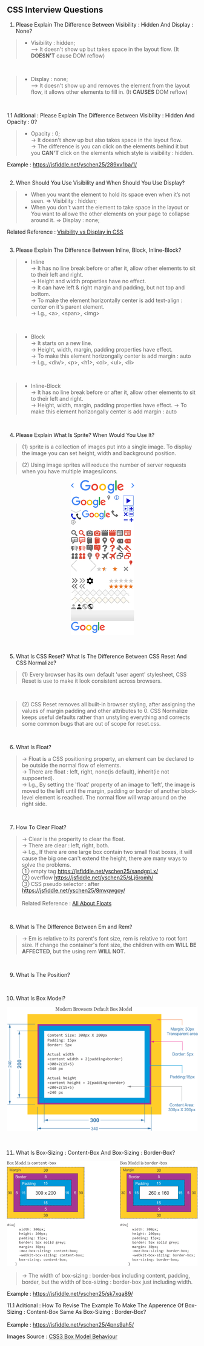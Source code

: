 ## CSS Interview Questions


1. Please Explain The Difference Between Visibility : Hidden And Display : None?

> - Visibility : hidden;<br/>
> –> It doesn't show up but takes space in the layout flow. (It **DOESN'T** cause DOM reflow)
<br/>

> - Display : none;<br/>
> –> It doesn't show up and removes the element from the layout flow, it allows other elements to fill in. (It **CAUSES** DOM reflow)
<br/>  

1.1 Aditional : Please Explain The Difference Between Visibility : Hidden And Opacity : 0?

> - Opacity : 0;<br/>
> -> It doesn't show up but also takes space in the layout flow.<br/>
> -> The difference is you can click on the elements behind it but you **CAN'T** click on the elements which style is visibility : hidden.

Example : https://jsfiddle.net/yschen25/289xv1ba/1/
<br/>
<br/>

2. When Should You Use Visibility and When Should You Use Display?

> - When you want the element to hold its space even when it’s not seen. => Visibility : hidden;<br/>
> - When you don't want the element to take space in the layout or You want to allowe the other elements on your page to collapse around it. => Display : none;
      
Related Reference : [Visibility vs Display in CSS](http://vanseodesign.com/css/visibility-vs-display/)
<br/>
<br/>

3. Please Explain The Difference Between Inline, Block, Inline-Block?

> - Inline<br/>
> -> It has no line break before or after it, allow other elements to sit to their left and right.<br/>
> -> Height and width properties have no effect.<br/>
> -> It can have left & right margin and padding, but not top and bottom.<br/>
> -> To make the element horizontally center is add text-align : center on it's parent element.<br/>
> -> I.g., \<a>, \<span>, \<img>  
<br/>

> - Block<br/>
> -> It starts on a new line.<br/>
> -> Height, width, margin, padding properties have effect.<br/>
> -> To make this element horizongally center is add margin : auto<br/>
> -> I.g., \<div/>, \<p>, \<h1>, \<ol>, \<ul>, \<li>
<br/>

> - Inline-Block<br/>
> -> It has no line break before or after it, allow other elements to sit to their left and right.<br/>
> -> Height, width, margin, padding properties have effect.
> -> To make this element horizongally center is add margin : auto<br/>
<br/>

4. Please Explain What Is Sprite? When Would You Use It?

> (1) sprite is a collection of images put into a single image. To display the image you can set height, width and background position.<br/>

> (2) Using image sprites will reduce the number of server requests when you have multiple images/icons.
<p align="center">
<img src="img/google.png" alt="sprite_image" title="sprite_image">
</p>
<br/>

5. What Is CSS Reset? What Is The Difference Between CSS Reset And CSS Normalize?

> (1) Every browser has its own default 'user agent' stylesheet, CSS Reset is use to make it look consistent across browsers.
<br/>

> (2) CSS Reset removes all built-in browser styling, after assigning the values of margin padding and other attributes to 0. CSS Normalize keeps useful defaults rather than unstyling everything and corrects some common bugs that are out of scope for             reset.css.
<br/>

6. What Is Float?

> -> Float is a CSS positioning property, an element can be declared to be outside the normal flow of elements.<br/>
> -> There are float : left, right, none(is default), inherit(ie not suppoerted).<br/>
> -> I.g., By setting the 'float' property of an image to 'left', the image is moved to the left until the margin, padding or border of another block-level element is reached. The normal flow will wrap around on the right side. 
<br/>

7. How To Clear Float?

> -> Clear is the properity to clear the float.<br/>
> -> There are clear : left, right, both.<br/>
> -> I.g., If there are one large box contain two small float boxes, it will cause the big one can't extend the height, there are many ways to solve the problems.<br/> 
① empty tag https://jsfiddle.net/yschen25/sandgpLx/ <br/>
② overflow https://jsfiddle.net/yschen25/sLj6romh/ <br/>
③ CSS pseudo selector : after https://jsfiddle.net/yschen25/8mvqwgoy/ <br/><br/>
Related Reference : [All About Floats](https://css-tricks.com/all-about-floats/)
<br/>

8. What Is The Difference Between Em and Rem?

> -> Em is relative to its parent's font size, rem is relative to root font size. If change the container's font size, the children with em **WILL BE AFFECTED**, but the using rem **WILL NOT.**
<br/>

9. What Is The Position?
<br/>

10. What Is Box Model?

<p align="center">
<img src="img/boxModel.png" alt="box_model" title="box_model">
</p>

<br/>

11. What Is Box-Sizing : Content-Box And Box-Sizing : Border-Box?

<p align="center">
<img src="img/compareModels.png" alt="compare_models" title="compare_models">
</p>

> -> The width of box-sizing : border-box including content, padding, border, but the width of box-sizing : border-box just including width.<br/>

Example : https://jsfiddle.net/yschen25/sk7xqa89/ <br/>

11.1 Aditional : How To Revise The Example To Make The Apperence Of Box-Sizing : Content-Box Same As Box-Sizing : Border-Box?<br/><br/>
Example : https://jsfiddle.net/yschen25/4pns9ah5/ <br/>

Images Source : [CSS3 Box Model Behaviour](https://crypt.codemancers.com/posts/2013-11-17-box-model-behaviour/)
<br/>
